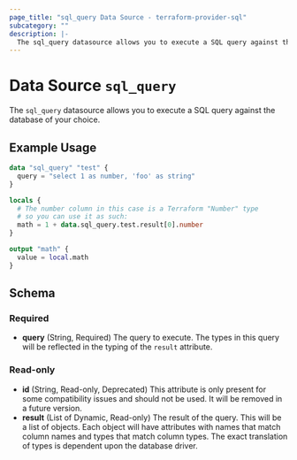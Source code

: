 ```yaml
---
page_title: "sql_query Data Source - terraform-provider-sql"
subcategory: ""
description: |-
  The sql_query datasource allows you to execute a SQL query against the database of your choice.
---
```


# Data Source `sql_query`

The `sql_query` datasource allows you to execute a SQL query against the database of your choice.

## Example Usage

```terraform
data "sql_query" "test" {
  query = "select 1 as number, 'foo' as string"
}

locals {
  # The number column in this case is a Terraform "Number" type
  # so you can use it as such:
  math = 1 + data.sql_query.test.result[0].number
}

output "math" {
  value = local.math
}
```

## Schema

### Required

- **query** (String, Required) The query to execute. The types in this query will be reflected in the typing of the `result` attribute.

### Read-only

- **id** (String, Read-only, Deprecated) This attribute is only present for some compatibility issues and should not be used. It will be removed in a future version.
- **result** (List of Dynamic, Read-only) The result of the query. This will be a list of objects. Each object will have attributes with names that match column names and types that match column types. The exact translation of types is dependent upon the database driver.


